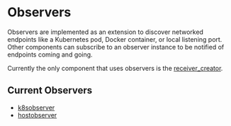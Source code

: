 # Observers

Observers are implemented as an extension to discover networked endpoints like a Kubernetes pod, Docker container, or local listening port. Other components can subscribe to an observer instance to be notified of endpoints coming and going.

Currently the only component that uses observers is the [receiver_creator](../../receiver/receivercreator/README.md).

## Current Observers

* [k8sobserver](k8sobserver/README.md)
* [hostobserver](hostobserver/README.md)
